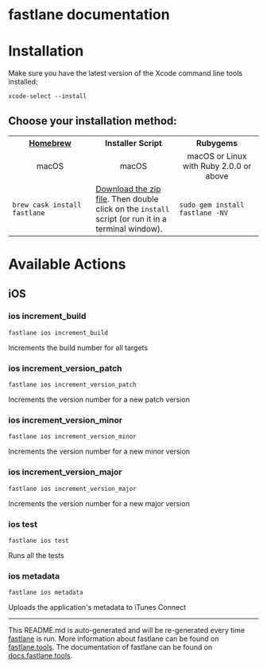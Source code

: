 fastlane documentation
================
# Installation

Make sure you have the latest version of the Xcode command line tools installed:

```
xcode-select --install
```

## Choose your installation method:

<table width="100%" >
<tr>
<th width="33%"><a href="http://brew.sh">Homebrew</a></td>
<th width="33%">Installer Script</td>
<th width="33%">Rubygems</td>
</tr>
<tr>
<td width="33%" align="center">macOS</td>
<td width="33%" align="center">macOS</td>
<td width="33%" align="center">macOS or Linux with Ruby 2.0.0 or above</td>
</tr>
<tr>
<td width="33%"><code>brew cask install fastlane</code></td>
<td width="33%"><a href="https://download.fastlane.tools">Download the zip file</a>. Then double click on the <code>install</code> script (or run it in a terminal window).</td>
<td width="33%"><code>sudo gem install fastlane -NV</code></td>
</tr>
</table>

# Available Actions
## iOS
### ios increment_build
```
fastlane ios increment_build
```
Increments the build number for all targets
### ios increment_version_patch
```
fastlane ios increment_version_patch
```
Increments the version number for a new patch version
### ios increment_version_minor
```
fastlane ios increment_version_minor
```
Increments the version number for a new minor version
### ios increment_version_major
```
fastlane ios increment_version_major
```
Increments the version number for a new major version
### ios test
```
fastlane ios test
```
Runs all the tests
### ios metadata
```
fastlane ios metadata
```
Uploads the application's metadata to iTunes Connect

----

This README.md is auto-generated and will be re-generated every time [fastlane](https://fastlane.tools) is run.
More information about fastlane can be found on [fastlane.tools](https://fastlane.tools).
The documentation of fastlane can be found on [docs.fastlane.tools](https://docs.fastlane.tools).
